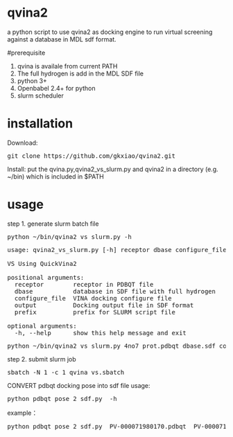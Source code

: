 # qvina2
a python script to use qvina2 as docking engine to run virtual screening against a database in MDL sdf format.

#prerequisite
1. qvina is availale from current PATH
2. The full hydrogen is add in the MDL SDF file
3. python 3+
4. Openbabel 2.4+ for python
5. slurm scheduler

# installation
Download:
<pre line="1" lang="shell">
git clone https://github.com/gkxiao/qvina2.git
</pre>

Install:
put the qvina.py,qvina2_vs_slurm.py and qvina2 in a directory (e.g. ~/bin) which is included in $PATH

# usage
step 1. generate slurm batch file
<pre line="1" lang="shell">
python ~/bin/qvina2_vs_slurm.py -h
</pre>
<pre line="1" lang="shell">
usage: qvina2_vs_slurm.py [-h] receptor dbase configure_file output prefix

VS Using QuickVina2

positional arguments:
  receptor        receptor in PDBQT file
  dbase           database in SDF file with full hydrogen
  configure_file  VINA docking configure file
  output          Docking output file in SDF format
  prefix          prefix for SLURM script file

optional arguments:
  -h, --help      show this help message and exit
</pre>  

<pre line="1" lang="shell">
python ~/bin/qvina2_vs_slurm.py 4no7_prot.pdbqt dbase.sdf config.txt qvina_vs
</pre>

step 2. submit slurm job
<pre line="1" lang="shell">
sbatch -N 1 -c 1 qvina_vs.sbatch
</pre>


CONVERT pdbqt docking pose into sdf file
usage: 
<pre line="1" lang="shell">
python pdbqt_pose_2_sdf.py  -h 
</pre>

example：
<pre line="1" lang="shell">
python pdbqt_pose_2_sdf.py  PV-000071980170.pdbqt  PV-000071980170.sdf
</pre>

